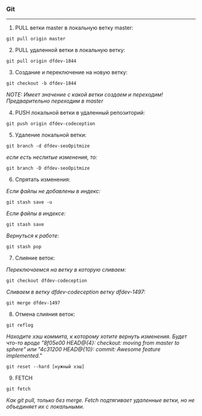 ### Git

---

1. PULL ветки master в локальную ветку master:

  `git pull origin master`

2. PULL удаленной ветки в локальную ветку:

  `git pull origin dfdev-1844`

3. Создание и переключение на новую ветку:

  `git checkout -b dfdev-1844`

  *NOTE: Имеет значение с какой ветки создаем и переходим! Предварительно переходим в master*

4. PUSH локальной ветки в удаленный репозиторий:

  `git push origin dfdev-codeception`

5. Удаление локальной ветки:

  `git branch -d dfdev-seoOpitmize`

  *если есть неслитые изменения, то:*

  `git branch -D dfdev-seoOpitmize`

6. Спрятать изменения:

  *Если файлы не добавлены в индекс:*

  `git stash save -u`

  *Если файлы в индексе:*

  `git stash save`

  *Вернуться к работе:*

  `git stash pop`

7. Слияние веток:

  *Переключаемся на ветку в которую сливаем:*

  `git checkout dfdev-codeception`

  *Сливаем в ветку dfdev-codeception ветку dfdev-1497:*

  `git merge dfdev-1497`

8. Отмена слияния веток:

  `git reflog`

  *Находите хэш коммита, к которому хотите вернуть изменения.
Будет что-то вроде "8f05e00 HEAD@{4}: checkout: moving from master to sphere" или "4c31200 HEAD@{10}: commit: Awesome feature implemented."*

  `git reset --hard [нужный хэш]`

9. FETCH

  `git fetch`

  *Как git pull, только без merge. Fetch подтягивает удаленные ветки, но не объединяет их с локальными.*
